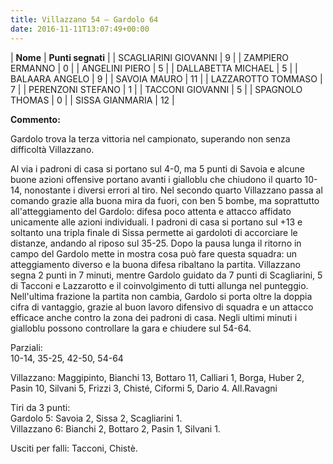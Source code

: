 ```yaml
---
title: Villazzano 54 – Gardolo 64
date: 2016-11-11T13:07:49+00:00
---
```


| **Nome** | **Punti segnati** |
| SCAGLIARINI GIOVANNI | 9 |
| ZAMPIERO ERMANNO | 0 |
| ANGELINI PIERO | 5 |
| DALLABETTA MICHAEL | 5 |
| BALAARA ANGELO | 9 |
| SAVOIA MAURO | 11 |
| LAZZAROTTO TOMMASO | 7 |
| PERENZONI STEFANO | 1 |
| TACCONI GIOVANNI | 5 |
| SPAGNOLO THOMAS | 0 |
| SISSA GIANMARIA | 12 |

**Commento:**

Gardolo trova la terza vittoria nel campionato, superando non senza difficoltà Villazzano.

Al via i padroni di casa si portano sul 4-0, ma 5 punti di Savoia e alcune buone azioni offensive portano avanti i gialloblu che chiudono il quarto 10-14, nonostante i diversi errori al tiro. Nel secondo quarto Villazzano passa al comando grazie alla buona mira da fuori, con ben 5 bombe, ma soprattutto all'atteggiamento del Gardolo: difesa poco attenta e attacco affidato unicamente alle azioni individuali. I padroni di casa si portano sul +13 e soltanto una tripla finale di Sissa permette ai gardoloti di accorciare le distanze, andando al riposo sul 35-25. Dopo la pausa lunga il ritorno in campo del Gardolo mette in mostra cosa può fare questa squadra: un atteggiamento diverso e la buona difesa ribaltano la partita. Villazzano segna 2 punti in 7 minuti, mentre Gardolo guidato da 7 punti di Scagliarini, 5 di Tacconi e Lazzarotto e il coinvolgimento di tutti allunga nel punteggio. Nell'ultima frazione la partita non cambia, Gardolo si porta oltre la doppia cifra di vantaggio, grazie al buon lavoro difensivo di squadra e un attacco efficace anche contro la zona dei padroni di casa. Negli ultimi minuti i gialloblu possono controllare la gara e chiudere sul 54-64.

Parziali:  
10-14, 35-25, 42-50, 54-64

Villazzano: Maggipinto, Bianchi 13, Bottaro 11, Calliari 1, Borga, Huber 2, Pasin 10, Silvani 5, Frizzi 3, Chisté, Ciformi 5, Dario 4. All.Ravagni

Tiri da 3 punti:  
Gardolo 5: Savoia 2, Sissa 2, Scagliarini 1.  
Villazzano 6: Bianchi 2, Bottaro 2, Pasin 1, Silvani 1.

Usciti per falli: Tacconi, Chistè.